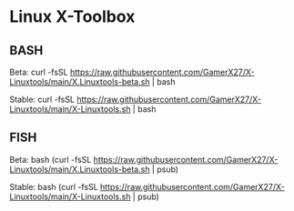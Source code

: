 Linux X-Toolbox
========================================

BASH
----
Beta:
  curl -fsSL https://raw.githubusercontent.com/GamerX27/X-Linuxtools/main/X.Linuxtools-beta.sh | bash

Stable:
  curl -fsSL https://raw.githubusercontent.com/GamerX27/X-Linuxtools/main/X-Linuxtools.sh | bash


FISH
----
Beta:
  bash (curl -fsSL https://raw.githubusercontent.com/GamerX27/X-Linuxtools/main/X.Linuxtools-beta.sh | psub)

Stable:
  bash (curl -fsSL https://raw.githubusercontent.com/GamerX27/X-Linuxtools/main/X-Linuxtools.sh | psub)

